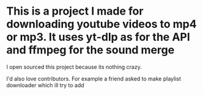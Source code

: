 <h1>This is a project I made for downloading youtube videos to mp4 or mp3. It uses yt-dlp as for the API and ffmpeg for the sound merge</h1>
<p>I open sourced this project because its nothing crazy.</p>
<p>I'd also love contributors. For example a friend asked to make playlist downloader which ill try to add</p>
